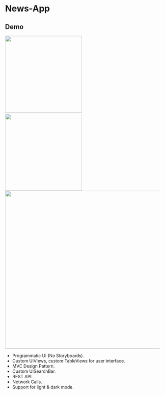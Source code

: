 # News-App

## Demo

<img src="https://user-images.githubusercontent.com/29463442/159361633-227e2eb1-1f86-4406-8ea7-018044b81736.png" width="250"> &nbsp; 
<img src="https://user-images.githubusercontent.com/29463442/159361440-017c426c-7edf-4d2e-b3e3-379a1fdc0519.png" width="250">
<img src="https://user-images.githubusercontent.com/29463442/159362236-0bf86a17-2b7d-4bf3-b03a-61caa49c48c0.png" width="513">



* Programmatic UI (No Storyboards).
* Custom UIViews, custom TableViews for user interface.
* MVC Design Pattern.
* Custom UISearchBar.
* REST API.
* Network Calls.
* Support for light & dark mode.
